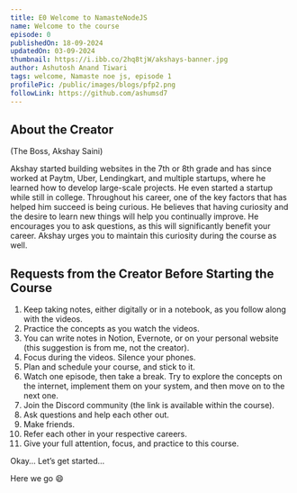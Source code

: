 ```yaml
---
title: E0 Welcome to NamasteNodeJS
name: Welcome to the course
episode: 0
publishedOn: 18-09-2024
updatedOn: 03-09-2024
thumbnail: https://i.ibb.co/2hq8tjW/akshays-banner.jpg
author: Ashutosh Anand Tiwari
tags: welcome, Namaste noe js, episode 1
profilePic: /public/images/blogs/pfp2.png
followLink: https://github.com/ashumsd7
---
```



## About the Creator 
(The Boss, Akshay Saini)

Akshay started building websites in the 7th or 8th grade and has since worked at Paytm, Uber, Lendingkart, and multiple startups, where he learned how to develop large-scale projects. He even started a startup while still in college. Throughout his career, one of the key factors that has helped him succeed is being curious. He believes that having curiosity and the desire to learn new things will help you continually improve. He encourages you to ask questions, as this will significantly benefit your career. Akshay urges you to maintain this curiosity during the course as well.

## Requests from the Creator Before Starting the Course

1. Keep taking notes, either digitally or in a notebook, as you follow along with the videos.
2. Practice the concepts as you watch the videos.
3. You can write notes in Notion, Evernote, or on your personal website (this suggestion is from me, not the creator).
4. Focus during the videos. Silence your phones.
5. Plan and schedule your course, and stick to it.
6. Watch one episode, then take a break. Try to explore the concepts on the internet, implement them on your system, and then move on to the next one.
7. Join the Discord community (the link is available within the course).
8. Ask questions and help each other out.
9. Make friends.
10. Refer each other in your respective careers.
11. Give your full attention, focus, and practice to this course.

Okay… Let’s get started…

Here we go 😄
